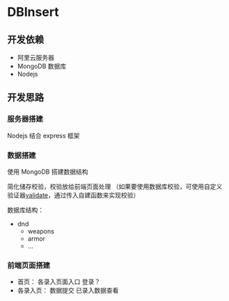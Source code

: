 # DBInsert

## 开发依赖

- 阿里云服务器
- MongoDB 数据库
- Nodejs

## 开发思路

### 服务器搭建

Nodejs 结合 express 框架

### 数据搭建

使用 MongoDB 搭建数据结构

简化储存校验，校验放给前端页面处理
（如果要使用数据库校验，可使用自定义验证器[validate](http://www.mongoosejs.net/docs/validation.html#自定义验证器)，通过传入自建函数来实现校验）

数据库结构：

- dnd
  + weapons
  + armor
  + …

### 前端页面搭建

- 首页：
  各录入页面入口
  登录？
- 各录入页：
  数据提交
  已录入数据查看